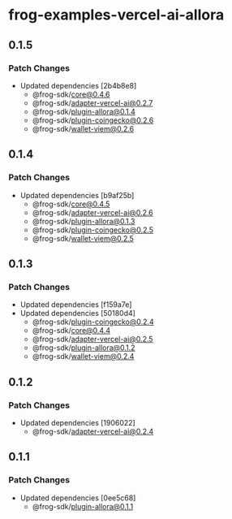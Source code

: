 # frog-examples-vercel-ai-allora

## 0.1.5

### Patch Changes

- Updated dependencies [2b4b8e8]
  - @frog-sdk/core@0.4.6
  - @frog-sdk/adapter-vercel-ai@0.2.7
  - @frog-sdk/plugin-allora@0.1.4
  - @frog-sdk/plugin-coingecko@0.2.6
  - @frog-sdk/wallet-viem@0.2.6

## 0.1.4

### Patch Changes

- Updated dependencies [b9af25b]
  - @frog-sdk/core@0.4.5
  - @frog-sdk/adapter-vercel-ai@0.2.6
  - @frog-sdk/plugin-allora@0.1.3
  - @frog-sdk/plugin-coingecko@0.2.5
  - @frog-sdk/wallet-viem@0.2.5

## 0.1.3

### Patch Changes

- Updated dependencies [f159a7e]
- Updated dependencies [50180d4]
  - @frog-sdk/plugin-coingecko@0.2.4
  - @frog-sdk/core@0.4.4
  - @frog-sdk/adapter-vercel-ai@0.2.5
  - @frog-sdk/plugin-allora@0.1.2
  - @frog-sdk/wallet-viem@0.2.4

## 0.1.2

### Patch Changes

- Updated dependencies [1906022]
  - @frog-sdk/adapter-vercel-ai@0.2.4

## 0.1.1

### Patch Changes

- Updated dependencies [0ee5c68]
  - @frog-sdk/plugin-allora@0.1.1
